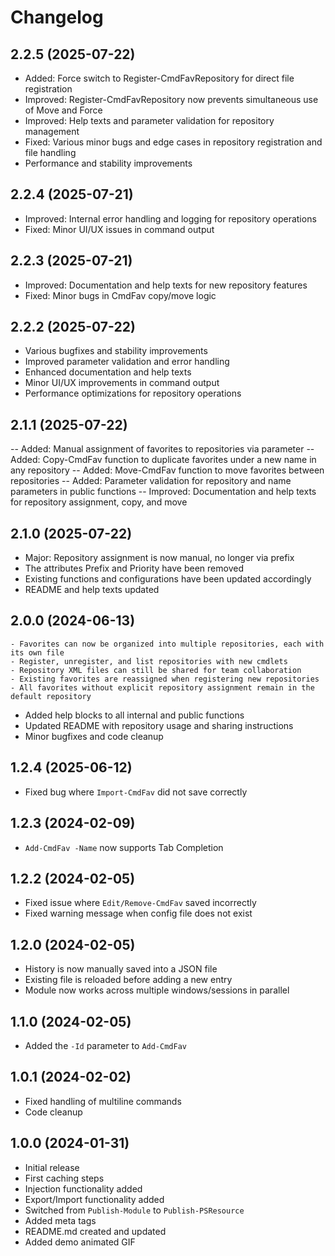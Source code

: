 ﻿# Changelog

## 2.2.5 (2025-07-22)
- Added: Force switch to Register-CmdFavRepository for direct file registration
- Improved: Register-CmdFavRepository now prevents simultaneous use of Move and Force
- Improved: Help texts and parameter validation for repository management
- Fixed: Various minor bugs and edge cases in repository registration and file handling
- Performance and stability improvements

## 2.2.4 (2025-07-21)
- Improved: Internal error handling and logging for repository operations
- Fixed: Minor UI/UX issues in command output

## 2.2.3 (2025-07-21)
- Improved: Documentation and help texts for new repository features
- Fixed: Minor bugs in CmdFav copy/move logic

## 2.2.2 (2025-07-22)
- Various bugfixes and stability improvements
- Improved parameter validation and error handling
- Enhanced documentation and help texts
- Minor UI/UX improvements in command output
- Performance optimizations for repository operations

## 2.1.1 (2025-07-22)
-- Added: Manual assignment of favorites to repositories via parameter
-- Added: Copy-CmdFav function to duplicate favorites under a new name in any repository
-- Added: Move-CmdFav function to move favorites between repositories
-- Added: Parameter validation for repository and name parameters in public functions
-- Improved: Documentation and help texts for repository assignment, copy, and move

## 2.1.0 (2025-07-22)
- Major: Repository assignment is now manual, no longer via prefix
- The attributes Prefix and Priority have been removed
- Existing functions and configurations have been updated accordingly
- README and help texts updated

## 2.0.0 (2024-06-13)
    - Favorites can now be organized into multiple repositories, each with its own file
    - Register, unregister, and list repositories with new cmdlets
    - Repository XML files can still be shared for team collaboration
    - Existing favorites are reassigned when registering new repositories
    - All favorites without explicit repository assignment remain in the default repository
- Added help blocks to all internal and public functions
- Updated README with repository usage and sharing instructions
- Minor bugfixes and code cleanup

## 1.2.4 (2025-06-12)
- Fixed bug where `Import-CmdFav` did not save correctly

## 1.2.3 (2024-02-09)
- `Add-CmdFav -Name` now supports Tab Completion

## 1.2.2 (2024-02-05)
- Fixed issue where `Edit/Remove-CmdFav` saved incorrectly
- Fixed warning message when config file does not exist

## 1.2.0 (2024-02-05)
- History is now manually saved into a JSON file
- Existing file is reloaded before adding a new entry
- Module now works across multiple windows/sessions in parallel

## 1.1.0 (2024-02-05)
- Added the `-Id` parameter to `Add-CmdFav`

## 1.0.1 (2024-02-02)
- Fixed handling of multiline commands
- Code cleanup

## 1.0.0 (2024-01-31)
- Initial release
- First caching steps
- Injection functionality added
- Export/Import functionality added
- Switched from `Publish-Module` to `Publish-PSResource`
- Added meta tags
- README.md created and updated
- Added demo animated GIF
